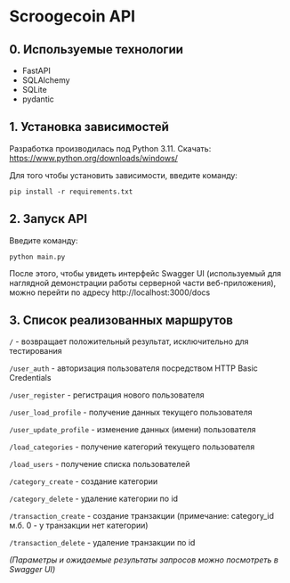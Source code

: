 # Scroogecoin API

## 0. Используемые технологии
- FastAPI
- SQLAlchemy
- SQLite
- pydantic

## 1. Установка зависимостей

Разработка производилась под Python 3.11. Скачать: https://www.python.org/downloads/windows/

Для того чтобы установить зависимости, введите команду:
```commandline
pip install -r requirements.txt
```

## 2. Запуск API

Введите команду:
```commandline
python main.py
```

После этого, чтобы увидеть интерфейс Swagger UI (используемый для наглядной демонстрации работы серверной части веб-приложения), можно перейти по адресу http://localhost:3000/docs

## 3. Список реализованных маршрутов

`/` - возвращает положительный результат, исключительно для тестирования

`/user_auth` - авторизация пользователя посредством HTTP Basic Credentials

`/user_register` - регистрация нового пользователя

`/user_load_profile` - получение данных текущего пользователя

`/user_update_profile` - изменение данных (имени) пользователя

`/load_categories` - получение категорий текущего пользователя

`/load_users` - получение списка пользователей

`/category_create` - создание категории

`/category_delete` - удаление категории по id

`/transaction_create` - создание транзакции (примечание: category_id м.б. 0 - у транзакции нет категории)

`/transaction_delete` - удаление транзакции по id

*(Параметры и ожидаемые результаты запросов можно посмотреть в Swagger UI)*
